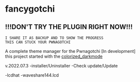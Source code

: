 # fancygotchi


!!!DON'T TRY THE PLUGIN RIGHT NOW!!!
-----------------------
```
I SHARE IT AS BACKUP AND TO SHOW THE PROGRESS
THIS CAN STUCK YOUR PWNAGOTCHI
```

A complete theme manager for the Pwnagotchi [In development]  
this project started with the [colorized_darkmode](https://github.com/V0r-T3x/pwnagotchi_LCD_colorized_darkmode)

v.2022.07.3
-installer/Uninstaller
-Check update/Update

-lcdhat
-waveshare144.lcd
